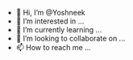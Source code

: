 - 👋 Hi, I’m @Yoshneek
- 👀 I’m interested in ...
- 🌱 I’m currently learning ...
- 💞️ I’m looking to collaborate on ...
- 📫 How to reach me ...

<!---
Yoshneek/Yoshneek is a ✨ special ✨ repository because its `README.md` (this file) appears on your GitHub profile.
You can click the Preview link to take a look at your changes.
--->
